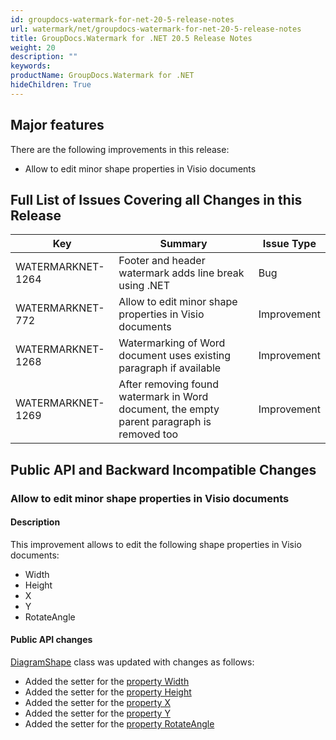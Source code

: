 ```yaml
---
id: groupdocs-watermark-for-net-20-5-release-notes
url: watermark/net/groupdocs-watermark-for-net-20-5-release-notes
title: GroupDocs.Watermark for .NET 20.5 Release Notes
weight: 20
description: ""
keywords: 
productName: GroupDocs.Watermark for .NET
hideChildren: True
---
```

## Major features

There are the following improvements in this release:

* Allow to edit minor shape properties in Visio documents

## Full List of Issues Covering all Changes in this Release

| Key | Summary | Issue Type |
| --- | --- | --- |
| WATERMARKNET-1264 | Footer and header watermark adds line break using .NET | Bug |
| WATERMARKNET-772 | Allow to edit minor shape properties in Visio documents | Improvement |
| WATERMARKNET-1268 | Watermarking of Word document uses existing paragraph if available | Improvement |
| WATERMARKNET-1269 | After removing found watermark in Word document, the empty parent paragraph is removed too | Improvement |

## Public API and Backward Incompatible Changes

### Allow to edit minor shape properties in Visio documents

#### Description

This improvement allows to edit the following shape properties in Visio documents:

* Width
* Height
* X
* Y
* RotateAngle

#### Public API changes

[DiagramShape](https://reference.groupdocs.com/watermark/net/groupdocs.watermark.contents.diagram/diagramshape) class was updated with changes as follows:

* Added the setter for the [property Width](https://reference.groupdocs.com/watermark/net/groupdocs.watermark.contents.diagram/diagramshape/properties/width)
* Added the setter for the [property Height](https://reference.groupdocs.com/watermark/net/groupdocs.watermark.contents.diagram/diagramshape/properties/height)
* Added the setter for the [property X](https://reference.groupdocs.com/watermark/net/groupdocs.watermark.contents.diagram/diagramshape/properties/x)
* Added the setter for the [property Y](https://reference.groupdocs.com/watermark/net/groupdocs.watermark.contents.diagram/diagramshape/properties/y)
* Added the setter for the [property RotateAngle](https://reference.groupdocs.com/watermark/net/groupdocs.watermark.contents.diagram/diagramshape/properties/rotateangle)
